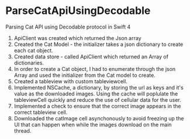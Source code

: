 # ParseCatApiUsingDecodable
Parsing Cat API using Decodable protocol in Swift 4

1. ApiClient was created which returned the Json array
2. Created the Cat Model - the initializer takes a json dictionary to create each cat object.
3. Created data store - called ApiClient which returned an Array of dictionaries.
4. In order to create a Cat object, I had to enumerate through the json Array and used the initializer from the Cat model to create.
5. Created a tableview with custom tableviewcell.
6. Implemented NSCache, a dictionary, by storing the url as keys and it's value as the downloaded images.
Using the cache will poplulate the tableviewCell quickly and reduce the use of cellular data for the user.
7. Implemented a check to ensure that the correct image appears in the correct tableview cell.
8. Downloaded the catImage cell asynchonously to avoid freezing up the UI that can happen when while the images download on the main thread.

